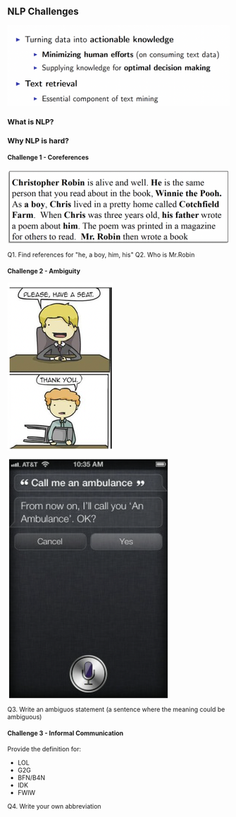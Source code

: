 ## NLP Challenges

![](_static/textanalytics.png)

### What is NLP?

<object data="_static/demo.pdf" width="950" height="650" type='application/pdf'/></object>

### Why NLP is hard?

#### Challenge 1 - Coreferences

![](_static/challenge1.png)


Q1. Find references for "he, a boy, him, his"
Q2. Who is Mr.Robin


#### Challenge 2 - Ambiguity

![](_static/challenge2.png)

![](_static/challenge2b.png)

Q3. Write an ambiguos statement (a sentence where the meaning could be ambiguous)


#### Challenge 3 - Informal Communication

Provide the definition for:

- LOL
- G2G
- BFN/B4N
- IDK
- FWIW

Q4. Write your own abbreviation